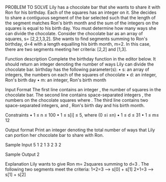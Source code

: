 PROBLEM TO SOLVE
Lily has a chocolate bar that she wants to share it with Ron for his birthday. Each of the squares has an integer on it. She decides to share a contiguous segment of the bar selected such that the length of the segment matches Ron's birth month and the sum of the integers
on the squares is equal to his birth day. You must determine how many ways she can divide the chocolate.
Consider the chocolate bar as an array of squares, s= [2,2,1,3,2]. She wants to find segments summing to Ron's birthday, d=4 with a length equalling his birth month, m=2. In this case, there are two segments meeting her criteria: [2,2] and [1,3].

Function description
Complete the birthday function in the editor below. It should return an integer denoting the number of ways Lily can divide the chocolate bar.
birthday has the following parameter(s):
• s: an array of integers, the numbers on each of the squares of chocolate
• d: an integer, Ron's birth day
• m: an integer, Ron's birth month

Input Format
The first line contains an integer , the number of squares in the chocolate bar.
The second line contains space-separated integers , the numbers on the chocolate squares where .
The third line contains two space-separated integers, and , Ron's birth day and his birth month.

Constraints
• 1 ≤ n ≤ 100 
• 1 ≤ s[i] ≤ 5, where (0 ≤i ≤n)
• 1 ≤ d ≤ 31
• 1 ≤ m≤ 12

Output format
Print an integer denoting the total number of ways that Lily can portion her chocolate bar to share with Ron.

Sample Input
5
1 2 1 3 2
3 2

Sample Output 
2

Explanation
Lily wants to give Ron m= 2squares summing to d=3 . The following two segments meet the criteria:
1+2=3 --> s[0] + s[1]
2+1=3 --> s[1] + s[2]